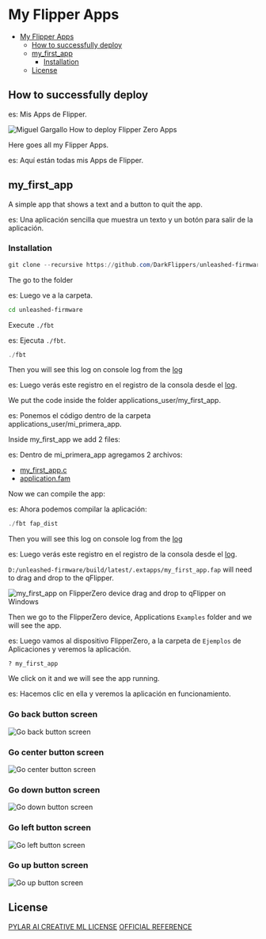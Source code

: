 # My Flipper Apps

- [My Flipper Apps](#my-flipper-apps)
  - [How to successfully deploy](#how-to-successfully-deploy)
  - [my\_first\_app](#my_first_app)
    - [Installation](#installation)
  - [License](#license)

## How to successfully deploy

es: Mis Apps de Flipper.

![Miguel Gargallo How to deploy Flipper Zero Apps](https://repository-images.githubusercontent.com/659406324/9c80b562-0837-4187-87c7-74663e6b0d1b)

Here goes all my Flipper Apps.

es: Aquí están todas mis Apps de Flipper.

## my_first_app

A simple app that shows a text and a button to quit the app.

es: Una aplicación sencilla que muestra un texto y un botón para salir de la aplicación.

### Installation

```powershell
git clone --recursive https://github.com/DarkFlippers/unleashed-firmware
```

The go to the folder

es: Luego ve a la carpeta.

```bash
cd unleashed-firmware
```

Execute `./fbt`

es: Ejecuta `./fbt`.


```powershell
./fbt
```

Then you will see this log on console log from the [log](./other/01.log)

es: Luego verás este registro en el registro de la consola desde el [log](./other/01.log).

We put the code inside the folder applications_user/my_first_app.

es: Ponemos el código dentro de la carpeta applications_user/mi_primera_app.

Inside my_first_app we add 2 files:

es: Dentro de mi_primera_app agregamos 2 archivos:

- [my_first_app.c](./my_first_app/my_first_app.c)
- [application.fam](./my_first_app/application.fam)

Now we can compile the app:

es: Ahora podemos compilar la aplicación:

```powershell
./fbt fap_dist
```

Then you will see this log on console log from the [log](./other/02.log)

es: Luego verás este registro en el registro de la consola desde el [log](./other/02.log).

`D:/unleashed-firmware/build/latest/.extapps/my_first_app.fap` will need to drag and drop to the qFlipper.

![my_first_app on FlipperZero device drag and drop to qFlipper on Windows](https://github.com/miguelgargallo/flipperzero/assets/5947268/5206495f-dafa-4268-9018-a97bb5f078b4)

Then we go to the FlipperZero device, Applications `Examples` folder and we will see the app.

es: Luego vamos al dispositivo FlipperZero, a la carpeta de `Ejemplos` de Aplicaciones y veremos la aplicación.

`? my_first_app`

We click on it and we will see the app running.

es: Hacemos clic en ella y veremos la aplicación en funcionamiento.

### Go back button screen
![Go back button screen](https://github.com/miguelgargallo/flipperzero/assets/5947268/9ac0fff8-072e-4cb6-aa41-653739e16b57)
### Go center button screen
![Go center button screen](https://github.com/miguelgargallo/flipperzero/assets/5947268/dd6ac995-29ca-4596-a1ed-229048ab44b9)
### Go down button screen
![Go down button screen](https://github.com/miguelgargallo/flipperzero/assets/5947268/443f78ea-dd58-412d-8f02-f53f080b397e)
### Go left button screen
![Go left button screen](https://github.com/miguelgargallo/flipperzero/assets/5947268/ab6fc1b7-3701-4c01-ba3a-15251da73885)
### Go up button screen
![Go up button screen](https://github.com/miguelgargallo/flipperzero/assets/5947268/d49f97b5-09ed-4ae7-a9e1-58a9a8a8fb90)

## License

[PYLAR AI CREATIVE ML LICENSE](License.md)
[OFFICIAL REFERENCE](https://huggingface.co/spaces/superdatas/LICENSE)
